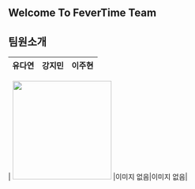## Welcome To FeverTime Team
## 팀원소개
|유다연|강지민|이주현|
|------|---|---|

| <a href='https://github.com/manyyeon'><img src='https://user-images.githubusercontent.com/87538540/198532835-b0cb76be-53ba-4d2c-bb0d-2e2286915fa5.jpeg' width='200px'/></a> |이미지 없음|이미지 없음|
